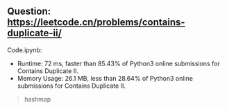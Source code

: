 ## Question: https://leetcode.cn/problems/contains-duplicate-ii/

Code.ipynb:
* Runtime: 72 ms, faster than 85.43% of Python3 online submissions for Contains Duplicate II.
* Memory Usage: 26.1 MB, less than 28.64% of Python3 online submissions for Contains Duplicate II.
> hashmap

